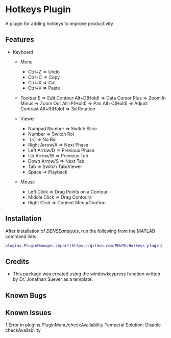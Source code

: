 # Hotkeys Plugin

A plugin for adding hotkeys to improve productivity

## Features
- Keyboard
	- Menu
		- Ctrl+Z => Undo
		- Ctrl+C => Copy
		- Ctrl+X => Cut
		- Ctrl+V => Paste

	- Toolbar
		E => Edit Contour
		Alt+D(Hold) => Data Cursor
		Plus => Zoom In
		Minus => Zoom Out
		Alt+P(Hold) => Pan
		Alt+C(Hold) => Adjust Contrast
		Alt+R(Hold) => 3d Rotation

	- Viewer
		- Numpad Number => Switch Slice
		- Number => Switch Roi
		- `(~) => No Roi
		- Right Arrow/A => Next Phase
		- Left Arrow/D => Previous Phase
		- Up Arrow/W => Previous Tab
		- Down Arrow/S => Next Tab
		- Tab => Switch Tab/Viewer
		- Space => Playback

	- Mouse
		- Left Click => Drag Points on a Contour
		- Middle Click => Drag Contours
		- Right Click => Context Menu/Confirm
			
## Installation
After installation of *DENSEanalysis*, run the following from the MATLAB command line:

```matlab
plugins.PluginManager.import(https://github.com/MMoTH/Hotkeys_plugin)
```

## Credits
* This package was created using the windowkeypress function written by Dr. Jonathan Suever as a template.

## Known Bugs

## Known Issues
1.Error in plugins.PluginMenu/checkAvailability
Temperal Solution: Disable checkAvailability
